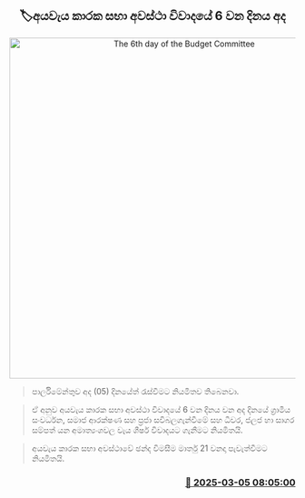 <p align='center'><b><h2 align='center' title='The 6th day of the Budget Committee's Occasional Debate is today.'>🏷අයවැය කාරක සභා අවස්ථා විවාදයේ 6 වන දිනය අද</h2></b></p>
<p align='center'><img src='https://helakuru.sgp1.cdn.digitaloceanspaces.com/esana/images/lib/budget-2025-new.jpg' width='600' alt='The 6th day of the Budget Committee's Occasional Debate is today.'></p>

> පාර්ලිමේන්තුව අද (05) දිනයේත් රැස්වීමට නියමිතව තිබෙනවා.

> ඒ අනුව අයවැය කාරක සභා අවස්ථා විවාදයේ 6 වන දිනය වන අද දිනයේ ග්‍රාමීය සංවර්ධන, සමාජ ආරක්ෂණ සහ ප්‍රජා සවිබලගැන්වීමේ සහ ධීවර‍, ජලජ හා සාගර සම්පත් යන අමාත්‍යංශවල වැය ශීර්ෂ විවාදයට ගැනීමට නියමිතයි.

> අයවැය කාරක සභා අවස්ථාවේ ඡන්ද විමසීම මාර්තු 21 වනදා පැවැත්වීමට නියමිතයි.



<h3 align='right'><a href='https://www.helakuru.lk/esana/p/108020/'>📅 2025-03-05 08:05:00</a></h3>
